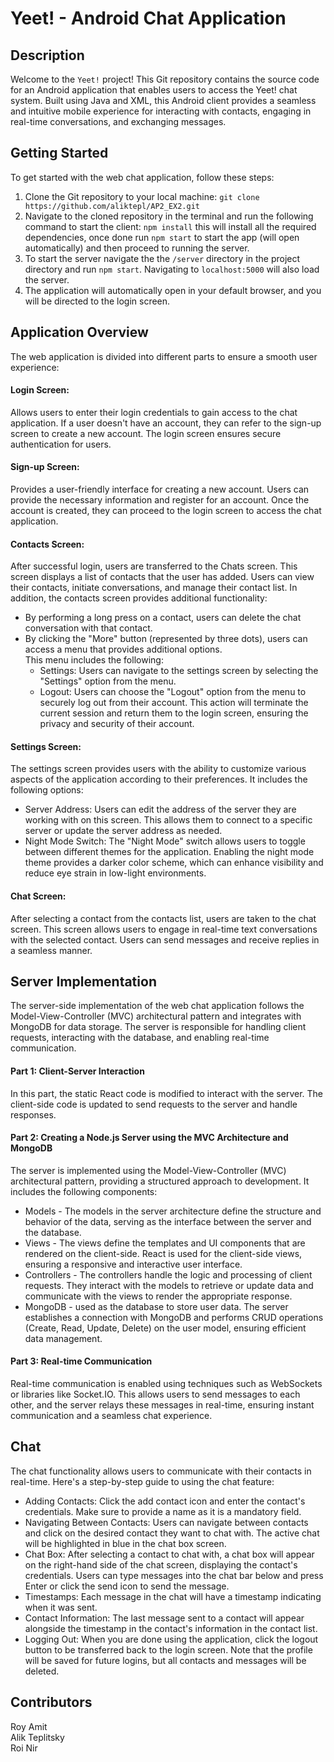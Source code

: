 # Yeet! - Android Chat Application
  
## Description
Welcome to the `Yeet!` project! This Git repository contains the source code for an Android application that enables users to access the Yeet! chat system. Built using Java and XML, this Android client provides a seamless and intuitive mobile experience for interacting with contacts, engaging in real-time conversations, and exchanging messages.   

## Getting Started
To get started with the web chat application, follow these steps:  
1. Clone the Git repository to your local machine: `git clone https://github.com/aliktepl/AP2_EX2.git`  
2. Navigate to the cloned repository in the terminal and run the following command to start the client: `npm install` this will install all the required dependencies, once done run `npm start` to start the app (will open automatically) and then proceed to running the server.    
3. To start the server navigate the the `/server` directory in the project directory and run `npm start`. Navigating to `localhost:5000` will also load the server.  
4. The application will automatically open in your default browser, and you will be directed to the login screen.  

## Application Overview
The web application is divided into different parts to ensure a smooth user experience:  

#### Login Screen:  
Allows users to enter their login credentials to gain access to the chat application. If a user doesn't have an account, they can refer to the sign-up screen to create a new account. The login screen ensures secure authentication for users. 
#### Sign-up Screen:  
Provides a user-friendly interface for creating a new account. Users can provide the necessary information and register for an account. Once the account is created, they can proceed to the login screen to access the chat application.
#### Contacts Screen:  
After successful login, users are transferred to the Chats screen. This screen displays a list of contacts that the user has added. Users can view their contacts, initiate conversations, and manage their contact list. In addition, the contacts screen provides additional functionality:
  - By performing a long press on a contact, users can delete the chat conversation with that contact.
  - By clicking the "More" button (represented by three dots), users can access a menu that provides additional options.   
This menu includes the following:
    * Settings: Users can navigate to the settings screen by selecting the "Settings" option from the menu.
    * Logout: Users can choose the "Logout" option from the menu to securely log out from their account. This action will terminate the current session and return them to the login screen, ensuring the privacy and security of their account.
#### Settings Screen:
The settings screen provides users with the ability to customize various aspects of the application according to their preferences. It includes the following options:  
* Server Address: Users can edit the address of the server they are working with on this screen. This allows them to connect to a specific server or update the server address as needed.
* Night Mode Switch: The "Night Mode" switch allows users to toggle between different themes for the application. Enabling the night mode theme provides a darker color scheme, which can enhance visibility and reduce eye strain in low-light environments. 
#### Chat Screen:  
After selecting a contact from the contacts list, users are taken to the chat screen. This screen allows users to engage in real-time text conversations with the selected contact. Users can send messages and receive replies in a seamless manner. 

## Server Implementation
The server-side implementation of the web chat application follows the Model-View-Controller (MVC) architectural pattern and integrates with MongoDB for data storage. The server is responsible for handling client requests, interacting with the database, and enabling real-time communication.  

#### Part 1: Client-Server Interaction
In this part, the static React code is modified to interact with the server. The client-side code is updated to send requests to the server and handle responses.  
#### Part 2: Creating a Node.js Server using the MVC Architecture and MongoDB  
The server is implemented using the Model-View-Controller (MVC) architectural pattern, providing a structured approach to development. It includes the following components:
* Models - 
The models in the server architecture define the structure and behavior of the data, serving as the interface between the server and the database.
* Views - 
The views define the templates and UI components that are rendered on the client-side. React is used for the client-side views, ensuring a responsive and interactive user interface.
* Controllers - 
The controllers handle the logic and processing of client requests. They interact with the models to retrieve or update data and communicate with the views to render the appropriate response.  
* MongoDB - 
used as the database to store user data. The server establishes a connection with MongoDB and performs CRUD operations (Create, Read, Update, Delete) on the user model, ensuring efficient data management.
#### Part 3: Real-time Communication
Real-time communication is enabled using techniques such as WebSockets or libraries like Socket.IO. This allows users to send messages to each other, and the server relays these messages in real-time, ensuring instant communication and a seamless chat experience.

## Chat
The chat functionality allows users to communicate with their contacts in real-time. Here's a step-by-step guide to using the chat feature:  
* Adding Contacts: Click the add contact icon and enter the contact's credentials. Make sure to provide a name as it is a mandatory field.  
* Navigating Between Contacts: Users can navigate between contacts and click on the desired contact they want to chat with. The active chat will be highlighted in blue in the chat box screen.  
* Chat Box: After selecting a contact to chat with, a chat box will appear on the right-hand side of the chat screen, displaying the contact's credentials. Users can type messages into the chat bar below and press Enter or click the send icon to send the message.  
* Timestamps: Each message in the chat will have a timestamp indicating when it was sent.  
* Contact Information: The last message sent to a contact will appear alongside the timestamp in the contact's information in the contact list.  
* Logging Out: When you are done using the application, click the logout button to be transferred back to the login screen. Note that the profile will be saved for future logins, but all contacts and messages will be deleted.

## Contributors
Roy Amit  
Alik Teplitsky  
Roi Nir

